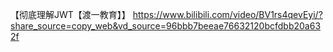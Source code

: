 【彻底理解JWT【渡一教育】】 https://www.bilibili.com/video/BV1rs4qevEyi/?share_source=copy_web&vd_source=96bbb7beeae76632120bcfdbb20a632f
